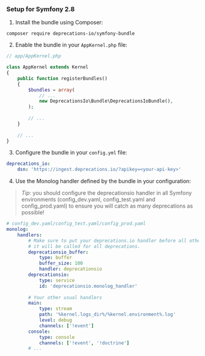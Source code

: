 ### Setup for Symfony 2.8

1. Install the bundle using Composer:

```
composer require deprecations-io/symfony-bundle
```

2. Enable the bundle in your `AppKernel.php` file:

```php
// app/AppKernel.php

class AppKernel extends Kernel
{
    public function registerBundles()
    {
        $bundles = array(
            // ...
            new DeprecationsIo\Bundle\DeprecationsIoBundle(),
        );
        
        // ...
    }
    
    // ...
}
```

3. Configure the bundle in your `config.yml` file:

```yaml
deprecations_io:
    dsn: 'https://ingest.deprecations.io/?apikey=<your-api-key>'
```

4. Use the Monolog handler defined by the bundle in your configuration:

> *Tip*: you should configure the deprecationsio handler in all Symfony environments
> (config_dev.yaml, config_test.yaml and config_prod.yaml) to ensure you will catch 
> as many deprecations as possible!

```yaml
# config_dev.yaml/config_test.yaml/config_prod.yaml
monolog:
    handlers:
        # Make sure to put your deprecations.io handler before all other handlers to be certain 
        # it will be called for all deprecations.
        deprecationsio_buffer:
            type: buffer
            buffer_size: 100
            handler: deprecationsio
        deprecationsio:
            type: service
            id: 'deprecationsio.monolog_handler'
            
        # Your other usual handlers
        main:
            type: stream
            path: '%kernel.logs_dir%/%kernel.environment%.log'
            level: debug
            channels: ['!event']
        console:
            type: console
            channels: ['!event', '!doctrine']
        # ...
```
